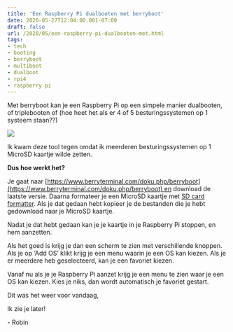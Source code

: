 ```yaml
---
title: 'Een Raspberry Pi dualbooten met berryboot'
date: 2020-05-27T12:04:00.001-07:00
draft: false
url: /2020/05/een-raspberry-pi-dualbooten-met.html
tags: 
- tech
- booting
- berryboot
- multiboot
- dualboot
- rpi4
- raspberry pi
---
```


Met berryboot kan je een Raspberry Pi op een simpele manier dualbooten, of triplebooten of (hoe heet het als er 4 of 5 besturingssystemen op 1 systeem staan??)

[![](https://1.bp.blogspot.com/-mVgSYDXv7qE/XswZB5xH9PI/AAAAAAAAHho/VSv-Z5LaNIQedoX-y-7F8VqE9tPpjQqswCK4BGAsYHg/w200-h178/047D1680-5074-4064-A44C-82ACA5C896F9.png)](https://1.bp.blogspot.com/-mVgSYDXv7qE/XswZB5xH9PI/AAAAAAAAHho/VSv-Z5LaNIQedoX-y-7F8VqE9tPpjQqswCK4BGAsYHg/047D1680-5074-4064-A44C-82ACA5C896F9.png)

  

  

Ik kwam deze tool tegen omdat ik meerderen besturingssystemen op 1 MicroSD kaartje wilde zetten. 

  

**Dus hoe werkt het?**

Je gaat naar [https://www.berryterminal.com/doku.php/berryboot](https://www.berryterminal.com/doku.php/berryboot) en download de laatste versie. Daarna formateer je een MicroSD kaartje met [SD card formatter](https://www.sdcard.org/downloads/formatter/). Als je dat gedaan hebt kopieer je de bestanden die je hebt gedownload naar je MicroSD kaartje.

  

Nadat je dat hebt gedaan kan je je kaartje in je Raspberry Pi stoppen, en hem aanzetten.

Als het goed is krijg je dan een scherm te zien met verschillende knoppen. Als je op ‘Add OS’ klikt krijg je een menu waarin je een OS kan kiezen. Als je er meerdere heb geselecteerd, kan je een favoriet kiezen.

  

Vanaf nu als je je Raspberry Pi aanzet krijg je een menu te zien waar je een OS kan kiezen. Kies je niks, dan wordt automatisch je favoriet gestart.

  

Dit was het weer voor vandaag,

Ik zie je later!

  

  

\- Robin